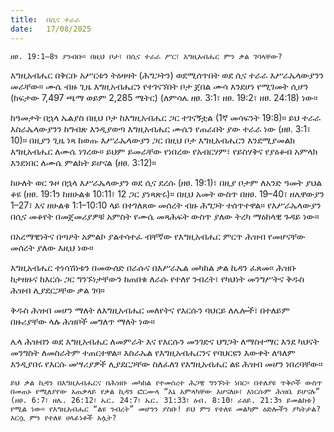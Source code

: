 ```yaml
---
title:  በሲና ተራራ
date:   17/08/2025
---
```


`ዘፀ. 19:1–8ን ያንብቡ። በዚህ ቦታ፣ በሲና ተራራ ሥር፣ እግዚአብሔር ምን ቃል ገባላቸው?`

እግዚአብሔር በቅርቡ አሥርቱን ትዕዛዛት (ሕግጋትን) ወደሚሰጥበት ወደ ሲና ተራራ እሥራኤላውያንን መራቸው። ሙሴ ብዙ ጊዜ እግዚአብሔርን የተገናኘበት ቦታ ጀበል ሙሳ እንደሆነ የሚገመት ሲሆን (ከፍታው 7,497 ጫማ ወይም 2,285 ሜትር) (ለምሳሌ ዘፀ. 3:1፣ ዘፀ. 19:2፣ ዘፀ. 24:18) ነው።

ከዓመታት በኋላ ኤልያስ በዚህ ቦታ ከእግዚአብሔር ጋር ተገናኝቷል (1ኛ መሳፍንት 19:8)። ይህ ተራራ እስራኤላውያንን ከግብጽ እንዲያወጣ እግዚአብሔር ሙሴን የጠራበት ያው ተራራ ነው (ዘፀ. 3:1፣ 10)። በዚያን ጊዜ ነጻ ከወጡ እሥራኤላውያን ጋር በዚህ ቦታ እግዚአብሔርን እንደሚያመልክ እግዚአብሔር ለሙሴ ነገረው። ይህም ይመራቸው የነበረው የአብርሃም፣ የይስሃቅና የያዕቆብ አምላክ እንደነበር ለሙሴ ምልክት ይሆናል (ዘፀ. 3:12)።

ከሁለት ወር ጉዞ በኋላ እሥራኤላውያን ወደ ሲና ደረሱ (ዘፀ. 19:1)፣ በዚያ ቦታም ለአንድ ዓመት ያህል ቆዩ (ዘፀ. 19:1ን ከዘሁልቁ 10:11፣ 12 ጋር ያነጻጽሩ)። በዚህ አመት ውስጥ በዘፀ. 19–40፣ ዘሌዋውያን 1–27፣ እና ዘሁልቁ 1:1–10:10 ላይ በተገለጸው መሰረት ብዙ ሕግጋት ተሰጥተዋል። የእሥራኤላውያን በሲና መቆየት በመጀመሪያዎቹ አምስት የሙሴ መጻሕፍት ውስጥ ያለው ትረካ ማዕከላዊ ጉዳይ ነው።

በአረማዊነትና በጣዖት አምልኮ ያልተሳተፈ ብቸኛው የእግዚአብሔር ምርጥ ሕዝብ የመሆናቸው መሰረት ያለው እዚህ ነው።

እግዚአብሔር ተነሳሽነቱን በመውሰድ በራሱና በእሥራኤል መካከል ቃል ኪዳን ፈጸመ። ሕዝቡ ከታዘዙና ከእርሱ ጋር ግንኙነታቸውን ከጠበቁ ለራሱ የተለየ ንብረት፣ የካህነት መንግሥትና ቅዱስ ሕዝብ ሊያደርጋቸው ቃል ገባ።

ቅዱስ ሕዝብ መሆን ማለት ለእግዚአብሔር መለየትና የእርሱን ባህርይ ለሌሎች፣ በተለይም በዙሪያቸው ላሉ ሕዝቦች መግለጥ ማለት ነው።

ሌላ ሕዝብን ወደ እግዚአብሔር ለመምራት እና የእርሱን መንገድና ህግጋት ለማስተማር እንደ ካህናት መንግስት ለመስራትም ተጠርተዋል። እስራኤል የእግዚአብሔርንና የባህርዩን እውቀት ለዓለም እንዲያበሩ የእርሱ መሣሪያዎች ሊያደርጋቸው ስለፈለገ የእግዚአብሔር ልዩ ሕዝብ መሆን ነበረባቸው።

`ይህ ቃል ኪዳን በእግዚአብሔርና በሕዝቡ መካከል የተመሰረተ ሕጋዊ ግንኙነት ነበር። በተለያዩ ጥቅሶች ውስጥ በመጠኑ የሚለያየው አጠቃላይ የቃል ኪዳን ፎርሙላ “እኔ አምላካቸው እሆናለሁ፣ እነርሱም ሕዝቤ ይሆናሉ” (ዘፀ. 6:7፣ ዘሌ. 26:12፣ ኤር. 24:7፣ ኤር. 31:33፣ ዕብ. 8:10፣ ራዕይ. 21:3ን ይመልከቱ) የሚል ነው። የእግዚአብሔር “ልዩ ንብረት” መሆንን ያስቡ! ይህ ምን የተለዩ መልካም ዕድሎችን ያካትታል? እርሷ ምን የተለዩ ሀላፊነቶች አሏት?`